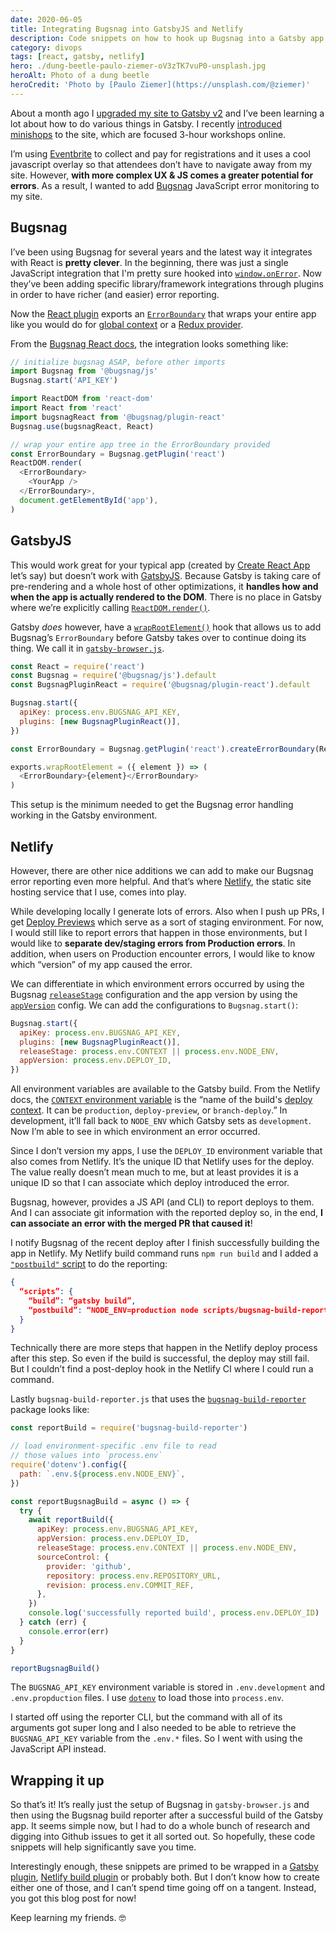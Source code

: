 ```yaml
---
date: 2020-06-05
title: Integrating Bugsnag into GatsbyJS and Netlify
description: Code snippets on how to hook up Bugsnag into a Gatsby app and enrich the integration through Netlify
category: divops
tags: [react, gatsby, netlify]
hero: ./dung-beetle-paulo-ziemer-oV3zTK7vuP0-unsplash.jpg
heroAlt: Photo of a dung beetle
heroCredit: 'Photo by [Paulo Ziemer](https://unsplash.com/@ziemer)'
---
```


About a month ago I [upgraded my site to Gatsby v2](/blog/new-gatsby-site/) and I’ve been learning a lot about how to do various things in Gatsby. I recently [introduced minishops](/blog/introducing-minishops/) to the site, which are focused 3-hour workshops online.

I’m using [Eventbrite](https://www.eventbrite.com/organizer/overview/) to collect and pay for registrations and it uses a cool javascript overlay so that attendees don’t have to navigate away from my site. However, **with more complex UX & JS comes a greater potential for errors**. As a result, I wanted to add [Bugsnag](https://www.bugsnag.com/) JavaScript error monitoring to my site.

## Bugsnag

I’ve been using Bugsnag for several years and the latest way it integrates with React is **pretty clever**. In the beginning, there was just a single JavaScript integration that I'm pretty sure hooked into [`window.onError`](https://developer.mozilla.org/en-US/docs/Web/API/GlobalEventHandlers/onerror). Now they’ve been adding specific library/framework integrations through plugins in order to have richer (and easier) error reporting.

Now the [React plugin](https://www.npmjs.com/package/@bugsnag/plugin-react) exports an [`ErrorBoundary`](https://reactjs.org/docs/error-boundaries.html) that wraps your entire app like you would do for [global context](https://reactjs.org/docs/context.html) or a [Redux provider](https://react-redux.js.org/api/provider).

From the [Bugsnag React docs](https://docs.bugsnag.com/platforms/javascript/react/), the integration looks something like:

```js
// initialize bugsnag ASAP, before other imports
import Bugsnag from '@bugsnag/js'
Bugsnag.start('API_KEY')

import ReactDOM from 'react-dom'
import React from 'react'
import bugsnagReact from '@bugsnag/plugin-react'
Bugsnag.use(bugsnagReact, React)

// wrap your entire app tree in the ErrorBoundary provided
const ErrorBoundary = Bugsnag.getPlugin('react')
ReactDOM.render(
  <ErrorBoundary>
    <YourApp />
  </ErrorBoundary>,
  document.getElementById('app'),
)
```

## GatsbyJS

This would work great for your typical app (created by [Create React App](https://create-react-app.dev/) let’s say) but doesn’t work with [GatsbyJS](https://www.gatsbyjs.org/). Because Gatsby is taking care of pre-rendering and a whole host of other optimizations, it **handles how and when the app is actually rendered to the DOM**. There is no place in Gatsby where we’re explicitly calling [`ReactDOM.render()`](https://reactjs.org/docs/react-dom.html#render).

Gatsby _does_ however, have a [`wrapRootElement()`](https://www.gatsbyjs.org/docs/browser-apis/#wrapRootElement) hook that allows us to add Bugsnag’s `ErrorBoundary` before Gatsby takes over to continue doing its thing. We call it in [`gatsby-browser.js`](https://www.gatsbyjs.org/docs/api-files-gatsby-browser/).

```js
const React = require('react')
const Bugsnag = require('@bugsnag/js').default
const BugsnagPluginReact = require('@bugsnag/plugin-react').default

Bugsnag.start({
  apiKey: process.env.BUGSNAG_API_KEY,
  plugins: [new BugsnagPluginReact()],
})

const ErrorBoundary = Bugsnag.getPlugin('react').createErrorBoundary(React)

exports.wrapRootElement = ({ element }) => (
  <ErrorBoundary>{element}</ErrorBoundary>
)
```

This setup is the minimum needed to get the Bugsnag error handling working in the Gatsby environment.

## Netlify

However, there are other nice additions we can add to make our Bugsnag error reporting even more helpful. And that’s where [Netlify](https://www.netlify.com/), the static site hosting service that I use, comes into play.

While developing locally I generate lots of errors. Also when I push up PRs, I get [Deploy Previews](https://www.netlify.com/blog/2016/07/20/introducing-deploy-previews-in-netlify/) which serve as a sort of staging environment. For now, I would still like to report errors that happen in those environments, but I would like to **separate dev/staging errors from Production errors**. In addition, when users on Production encounter errors, I would like to know which “version” of my app caused the error.

We can differentiate in which environment errors occurred by using the Bugsnag [`releaseStage`](https://docs.bugsnag.com/platforms/javascript/react/configuration-options/#releasestage) configuration and the app version by using the [`appVersion`](https://docs.bugsnag.com/platforms/javascript/react/configuration-options/#appversion) config. We can add the configurations to `Bugsnag.start()`:

```js
Bugsnag.start({
  apiKey: process.env.BUGSNAG_API_KEY,
  plugins: [new BugsnagPluginReact()],
  releaseStage: process.env.CONTEXT || process.env.NODE_ENV,
  appVersion: process.env.DEPLOY_ID,
})
```

All environment variables are available to the Gatsby build. From the Netlify docs, the [ `CONTEXT` environment variable](https://docs.netlify.com/configure-builds/environment-variables/) is the “name of the build's [deploy context](https://docs.netlify.com/site-deploys/overview/#deploy-contexts). It can be `production`, `deploy-preview`, or `branch-deploy`.” In development, it’ll fall back to `NODE_ENV` which Gatsby sets as `development`. Now I’m able to see in which environment an error occurred.

Since I don’t version my apps, I use the `DEPLOY_ID` environment variable that also comes from Netlify. It’s the unique ID that Netlify uses for the deploy. The value really doesn’t mean much to me, but at least provides it is a unique ID so that I can associate which deploy introduced the error.

Bugsnag, however, provides a JS API (and CLI) to report deploys to them. And I can associate git information with the reported deploy so, in the end, **I can associate an error with the merged PR that caused it**!

I notify Bugsnag of the recent deploy after I finish successfully building the app in Netlify. My Netlify build command runs `npm run build` and I added a [`"postbuild"` script](https://medium.com/yld-blog/using-npm-pre-and-post-hooks-d89dcf2d86cf) to do the reporting:

```json
{
  “scripts”: {
    “build”: “gatsby build”,
    “postbuild”: “NODE_ENV=production node scripts/bugsnag-build-reporter.js”,
  }
}
```

Technically there are more steps that happen in the Netlify deploy process after this step. So even if the build is successful, the deploy may still fail. But I couldn’t find a post-deploy hook in the Netlify CI where I could run a command.

Lastly `bugsnag-build-reporter.js` that uses the [`bugsnag-build-reporter`](https://www.npmjs.com/package/bugsnag-build-reporter) package looks like:

```js
const reportBuild = require('bugsnag-build-reporter')

// load environment-specific .env file to read
// those values into `process.env`
require('dotenv').config({
  path: `.env.${process.env.NODE_ENV}`,
})

const reportBugsnagBuild = async () => {
  try {
    await reportBuild({
      apiKey: process.env.BUGSNAG_API_KEY,
      appVersion: process.env.DEPLOY_ID,
      releaseStage: process.env.CONTEXT || process.env.NODE_ENV,
      sourceControl: {
        provider: 'github',
        repository: process.env.REPOSITORY_URL,
        revision: process.env.COMMIT_REF,
      },
    })
    console.log('successfully reported build', process.env.DEPLOY_ID)
  } catch (err) {
    console.error(err)
  }
}

reportBugsnagBuild()
```

The `BUGSNAG_API_KEY` environment variable is stored in `.env.development` and `.env.propduction` files. I use [`dotenv`](https://www.npmjs.com/package/dotenv) to load those into `process.env`.

I started off using the reporter CLI, but the command with all of its arguments got super long and I also needed to be able to retrieve the `BUGSNAG_API_KEY` variable from the `.env.*` files. So I went with using the JavaScript API instead.

## Wrapping it up

So that’s it! It’s really just the setup of Bugsnag in `gatsby-browser.js` and then using the Bugsnag build reporter after a successful build of the Gatsby app. It seems simple now, but I had to do a whole bunch of research and digging into Github issues to get it all sorted out. So hopefully, these code snippets will help significantly save you time.

Interestingly enough, these snippets are primed to be wrapped in a [Gatsby plugin](https://www.gatsbyjs.org/docs/creating-plugins/), [Netlify build plugin](https://docs.netlify.com/configure-builds/build-plugins/) or probably both. But I don’t know how to create either one of those, and I can’t spend time going off on a tangent. Instead, you got this blog post for now!

Keep learning my friends. 🤓
